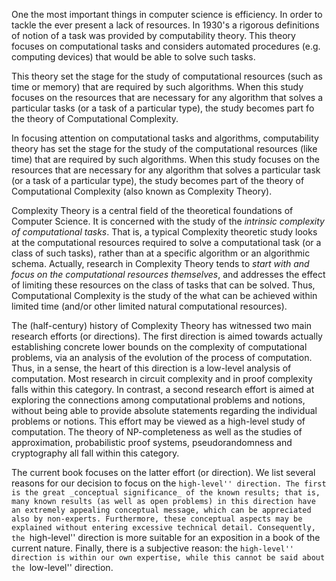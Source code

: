 One the most important things in computer science is efficiency. In order to tackle the ever present a lack of resources. In 1930's a rigorous definitions of notion of a task was provided by computability theory. This theory focuses on computational tasks and considers automated procedures (e.g. computing devices) that would be able to solve such tasks.

This theory set the stage for the study of computational resources (such as time or memory) that are required by such algorithms. When this study focuses on the resources that are necessary for any algorithm that solves a particular tasks (or a task of a particular type), the study becomes part fo the theory of Computational Complexity. 

In focusing attention on computational tasks and algorithms, computability theory has set the stage for the study of the computational resources (like time) that are required by such algorithms. When this study focuses on the resources that are necessary for any algorithm that solves a particular task (or a task of a particular type), the study becomes part of the theory of Computational Complexity (also known as Complexity Theory).

Complexity Theory is a central field of the theoretical foundations of Computer Science. It is concerned with the study of the _intrinsic complexity of computational tasks_. That is, a typical Complexity theoretic study looks at the computational resources required to solve a computational task (or a class of such tasks), rather than at a specific algorithm or an algorithmic schema. Actually, research in Complexity Theory tends to _start with and focus on the computational resources themselves_, and addresses the effect of limiting these resources on the class of tasks that can be solved. Thus, Computational Complexity is the study of the what can be achieved within limited time (and/or other limited natural computational resources).

The (half-century) history of Complexity Theory has witnessed two main research efforts (or directions). The first direction is aimed towards actually establishing concrete lower bounds on the complexity of computational problems, via an analysis of the evolution of the process of computation. Thus, in a sense, the heart of this direction is a low-level analysis of computation. Most research in circuit complexity and in proof complexity falls within this category. In contrast, a second research effort is aimed at exploring the connections among computational problems and notions, without being able to provide absolute statements regarding the individual problems or notions. This effort may be viewed as a high-level study of computation. The theory of NP-completeness as well as the studies of approximation, probabilistic proof systems, pseudorandomness and cryptography all fall within this category.

The current book focuses on the latter effort (or direction). We list several reasons for our decision to focus on the ``high-level'' direction. The first is the great _conceptual significance_ of the known results; that is, many known results (as well as open problems) in this direction have an extremely appealing conceptual message, which can be appreciated also by non-experts. Furthermore, these conceptual aspects may be explained without entering excessive technical detail. Consequently, the ``high-level'' direction is more suitable for an exposition in a book of the current nature. Finally, there is a subjective reason: the ``high-level'' direction is within our own expertise, while this cannot be said about the ``low-level'' direction.